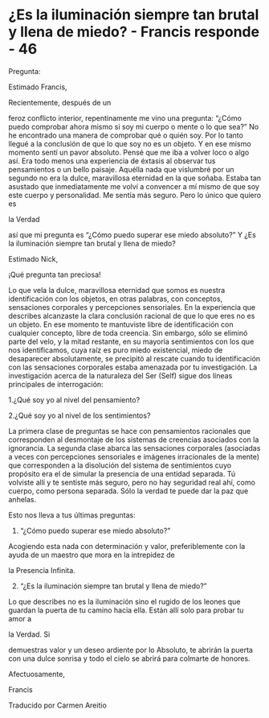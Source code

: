 # ¿Es la iluminación siempre tan brutal y llena de miedo? - Francis responde - 46

Pregunta: 

Estimado Francis,

Recientemente, después de un

feroz conflicto interior, repentinamente me vino una pregunta: “¿Cómo puedo comprobar ahora mismo si soy mi cuerpo o mente o lo que sea?” No he encontrado una manera de comprobar qué o quién soy. Por lo tanto llegué a la conclusión de que lo que soy no es un objeto. Y en ese mismo momento sentí un pavor absoluto. Pensé que me iba a volver loco o algo así. Era todo menos una experiencia de éxtasis al observar tus pensamientos o un bello paisaje. Aquélla nada que vislumbré por un segundo no era la dulce, maravillosa eternidad en la que soñaba. Estaba tan asustado que inmediatamente me volví a convencer a mí mismo de que soy este cuerpo y personalidad. Me sentía más seguro. Pero lo único que quiero es 

la Verdad

así que mi pregunta es “¿Cómo puedo superar ese miedo absoluto?” Y ¿Es la iluminación siempre tan brutal y llena de miedo?

Estimado Nick,

¡Qué pregunta tan preciosa!

Lo que vela la dulce, maravillosa eternidad que somos es nuestra identificación con los objetos, en otras palabras, con conceptos, sensaciones corporales y percepciones sensoriales. En la experiencia que describes alcanzaste la clara conclusión racional de que lo que eres no es un objeto. En ese momento te mantuviste libre de identificación con cualquier concepto, libre de toda creencia. Sin embargo, sólo se eliminó parte del velo, y la mitad restante, en su mayoría sentimientos con los que nos identificamos, cuya raíz es puro miedo existencial, miedo de desaparecer absolutamente, se precipitó al rescate cuando tu identificación con las sensaciones corporales estaba amenazada por tu investigación. La investigación acerca de la naturaleza del Ser (Self) sigue dos líneas principales de interrogación:

1.¿Qué soy yo al nivel del pensamiento?

2.¿Qué soy yo al nivel de los sentimientos?

La primera clase de preguntas se hace con pensamientos racionales que corresponden al desmontaje de los sistemas de creencias asociados con la ignorancia. La segunda clase abarca las sensaciones corporales (asociadas a veces con percepciones sensoriales e imágenes irracionales de la mente) que corresponden a la disolución del sistema de sentimientos cuyo propósito era el de simular la presencia de una entidad separada. Tú volviste allí y te sentiste más seguro, pero no hay seguridad real ahí, como cuerpo, como persona separada. Sólo la verdad te puede dar la paz que anhelas.

Esto nos lleva a tus últimas preguntas:

1. “¿Cómo puedo superar ese miedo absoluto?”

Acogiendo esta nada con determinación y valor, preferiblemente con la ayuda de un maestro que mora en la intrepidez de 

la Presencia Infinita.

2. “¿Es la iluminación siempre tan brutal y llena de miedo?”

Lo que describes no es la iluminación sino el rugido de los leones que guardan la puerta de tu camino hacia ella. Están allí solo para probar tu amor a 

la Verdad. Si

demuestras valor y un deseo ardiente por lo Absoluto, te abrirán la puerta con una dulce sonrisa y todo el cielo se abrirá para colmarte de honores.

Afectuosamente,

Francis

Traducido por Carmen Areitio

